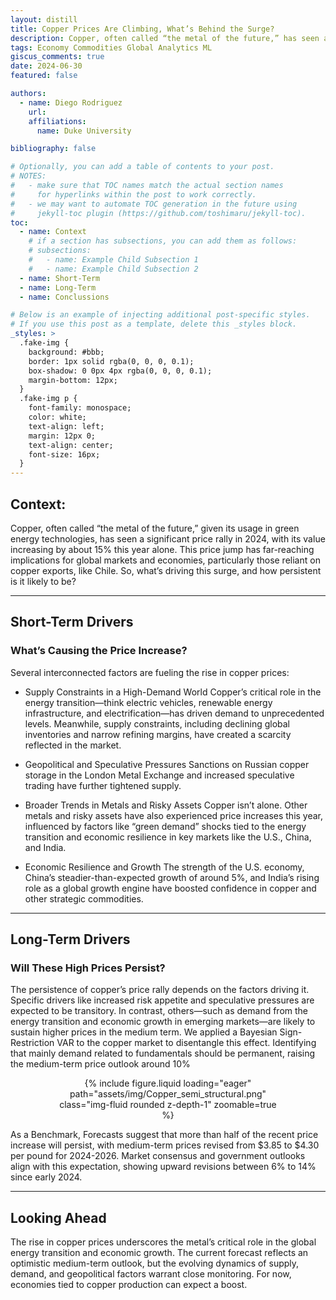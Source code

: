 ```yaml
---
layout: distill
title: Copper Prices Are Climbing, What’s Behind the Surge?
description: Copper, often called “the metal of the future,” has seen a significant price rally in 2024, with its value increasing by about 15% this year alone. This is a partial translation of the analysis we conducted on the <a href=https://www.bcentral.cl/documents/33528/5969425/Minutas_citadas_en_el_IPoM_junio_2024.pdf/4feebecd-46e5-a30b-36eb-d62571abebd3?t=1720106814290>minutes cited</a> for the <a href=https://www.bcentral.cl/documents/33528/5969425/MPR-June-2024.pdf/cad70fea-2923-81aa-479d-53dc9dced4e5?t=1719842552257>Monetary Policy Report</a> of the CBCH, Jun 2024
tags: Economy Commodities Global Analytics ML
giscus_comments: true
date: 2024-06-30
featured: false

authors:
  - name: Diego Rodriguez
    url:
    affiliations:
      name: Duke University

bibliography: false

# Optionally, you can add a table of contents to your post.
# NOTES:
#   - make sure that TOC names match the actual section names
#     for hyperlinks within the post to work correctly.
#   - we may want to automate TOC generation in the future using
#     jekyll-toc plugin (https://github.com/toshimaru/jekyll-toc).
toc:
  - name: Context
    # if a section has subsections, you can add them as follows:
    # subsections:
    #   - name: Example Child Subsection 1
    #   - name: Example Child Subsection 2
  - name: Short-Term
  - name: Long-Term
  - name: Conclussions

# Below is an example of injecting additional post-specific styles.
# If you use this post as a template, delete this _styles block.
_styles: >
  .fake-img {
    background: #bbb;
    border: 1px solid rgba(0, 0, 0, 0.1);
    box-shadow: 0 0px 4px rgba(0, 0, 0, 0.1);
    margin-bottom: 12px;
  }
  .fake-img p {
    font-family: monospace;
    color: white;
    text-align: left;
    margin: 12px 0;
    text-align: center;
    font-size: 16px;
  }
---
```


## Context:

Copper, often called “the metal of the future,” given its usage in green energy technologies, has seen a significant price rally in 2024, with its value increasing by about 15% this year alone. This price jump has far-reaching implications for global markets and economies, particularly those reliant on copper exports, like Chile. So, what’s driving this surge, and how persistent is it likely to be?

---

## Short-Term Drivers

### What’s Causing the Price Increase?

Several interconnected factors are fueling the rise in copper prices:

- Supply Constraints in a High-Demand World
  Copper’s critical role in the energy transition—think electric vehicles, renewable energy infrastructure, and electrification—has driven demand to unprecedented levels. Meanwhile, supply constraints, including declining global inventories and narrow refining margins, have created a scarcity reflected in the market.

- Geopolitical and Speculative Pressures
  Sanctions on Russian copper storage in the London Metal Exchange and increased speculative trading have further tightened supply.

- Broader Trends in Metals and Risky Assets
  Copper isn’t alone. Other metals and risky assets have also experienced price increases this year, influenced by factors like “green demand” shocks tied to the energy transition and economic resilience in key markets like the U.S., China, and India.

- Economic Resilience and Growth
  The strength of the U.S. economy, China’s steadier-than-expected growth of around 5%, and India’s rising role as a global growth engine have boosted confidence in copper and other strategic commodities.

---

## Long-Term Drivers

### Will These High Prices Persist?

The persistence of copper’s price rally depends on the factors driving it. Specific drivers like increased risk appetite and speculative pressures are expected to be transitory. In contrast, others—such as demand from the energy transition and economic growth in emerging markets—are likely to sustain higher prices in the medium term. We applied a Bayesian Sign-Restriction VAR to the copper market to disentangle this effect. Identifying that mainly demand related to fundamentals should be permanent, raising the medium-term price outlook around 10%

<div style="width: 70%; margin: 0 auto; text-align: center;">
  {% include figure.liquid loading="eager" path="assets/img/Copper_semi_structural.png" class="img-fluid rounded z-depth-1" zoomable=true %}
</div>

As a Benchmark, Forecasts suggest that more than half of the recent price increase will persist, with medium-term prices revised from $3.85 to $4.30 per pound for 2024-2026. Market consensus and government outlooks align with this expectation, showing upward revisions between 6% to 14% since early 2024.

---

## Looking Ahead

The rise in copper prices underscores the metal’s critical role in the global energy transition and economic growth. The current forecast reflects an optimistic medium-term outlook, but the evolving dynamics of supply, demand, and geopolitical factors warrant close monitoring. For now, economies tied to copper production can expect a boost.
